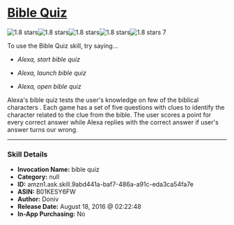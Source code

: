 # [Bible Quiz](http://alexa.amazon.com/#skills/amzn1.ask.skill.9abd441a-baf7-486a-a91c-eda3ca54fa7e)
![1.8 stars](../../images/ic_star_black_18dp_1x.png)![1.8 stars](../../images/ic_star_half_black_18dp_1x.png)![1.8 stars](../../images/ic_star_border_black_18dp_1x.png)![1.8 stars](../../images/ic_star_border_black_18dp_1x.png)![1.8 stars](../../images/ic_star_border_black_18dp_1x.png) 7

To use the Bible Quiz skill, try saying...

* *Alexa, start bible quiz*

* *Alexa, launch bible quiz*

* *Alexa, open bible quiz*

Alexa's bible quiz tests the user's knowledge on few of the biblical characters . Each game has a set of five questions with clues to identify the character related to the clue from the bible. The user scores a point for every correct answer while Alexa replies with the correct answer if user's answer turns our wrong.

***

### Skill Details

* **Invocation Name:** bible quiz
* **Category:** null
* **ID:** amzn1.ask.skill.9abd441a-baf7-486a-a91c-eda3ca54fa7e
* **ASIN:** B01KESY6FW
* **Author:** Doniv
* **Release Date:** August 18, 2016 @ 02:22:48
* **In-App Purchasing:** No
